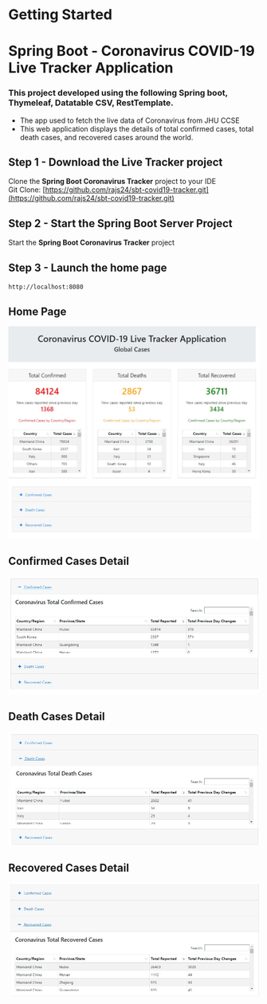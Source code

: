 # Getting Started
# Spring Boot - Coronavirus COVID-19 Live Tracker Application
### This project developed using the following Spring boot, Thymeleaf, Datatable CSV, RestTemplate. 
* The app used to fetch the live data of Coronavirus from JHU CCSE
* This web application displays the details of total confirmed cases, total death cases, and recovered cases around the world.

## Step 1 - Download the Live Tracker project

Clone the **Spring Boot Coronavirus Tracker** project to your IDE  
Git Clone: [https://github.com/rajs24/sbt-covid19-tracker.git](https://github.com/rajs24/sbt-covid19-tracker.git)  

## Step 2 - Start the Spring Boot Server Project
Start the **Spring Boot Coronavirus Tracker** project


## Step 3 - Launch the home page
```
http://localhost:8080
```
## Home Page 
![covid home page 1](https://github.com/rajs24/sbt-cloud-config/blob/master/images/sbt-covid-home-page-01.jpg)

## Confirmed Cases Detail
![covid section 1](https://github.com/rajs24/sbt-cloud-config/blob/master/images/sbt-covid-home-page-02.jpg)

## Death Cases Detail 
![covid section 2](https://github.com/rajs24/sbt-cloud-config/blob/master/images/sbt-covid-home-page-03.jpg)

## Recovered Cases Detail
![covid section 3](https://github.com/rajs24/sbt-cloud-config/blob/master/images/sbt-covid-home-page-04.jpg)
